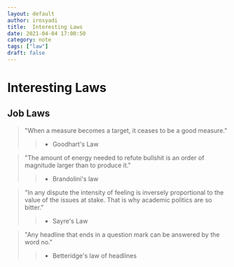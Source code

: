 ```yaml
---
layout: default
author: irosyadi
title:  Interesting Laws
date: 2021-04-04 17:00:50
category: note
tags: ["law"]
draft: false
---
```


# Interesting Laws

## Job Laws

> "When a measure becomes a target, it ceases to be a good measure."
>> - Goodhart's Law

> "The amount of energy needed to refute bullshit is an order of magnitude larger than to produce it."
>> - Brandolini's law

> "In any dispute the intensity of feeling is inversely proportional to the value of the issues at stake. That is why academic politics are so bitter."
>> - Sayre's Law

>"Any headline that ends in a question mark can be answered by the word no."
>> - Betteridge's law of headlines